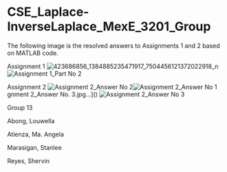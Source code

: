 # CSE_Laplace-InverseLaplace_MexE_3201_Group
The following image is the resolved answers to Assignments 1 and 2 based on MATLAB code.

Assignment 1
![423686856_1384885235471917_7504456121372022918_n](https://github.com/stnll/CSE_Laplace-InverseLaplace_MexE_3201_Group_13_2024/assets/157665975/81165958-e167-4e5a-86f5-8f8141aaa941)
![Assignment 1_Part No  2](https://github.com/stnll/CSE_Laplace-InverseLaplace_MexE_3201_Group_13_2024/assets/157665975/5a42c32d-f395-407e-9ec3-b6b66c343f78)

Assignment 2
![Assignment 2_Answer No  2](https://github.com/stnll/CSE_Laplace-InverseLaplace_MexE_3201_Group_13_2024/assets/157665975/c90e4e78-5998-46bb-b32f-9a03d45d6cf4)![Assignment 2_Answer No  1 ](https://github.com/stnll/CSE_Laplace-InverseLaplace_MexE_3201_Group_13_2024/assets/157665975/78e779c5-b6c5-4203-a253-96a91a494b15)gnment 2_Answer No. 3.jpg…]()
![Assignment 2_Answer No  3](https://github.com/stnll/CSE_Laplace-InverseLaplace_MexE_3201_Group_13_2024/assets/157665975/c6e721a0-1a6c-4f27-8445-14e0f8c8ab0b)

Group 13

Abong, Louwella

Atienza, Ma. Angela

Marasigan, Stanlee 

Reyes, Shervin 
